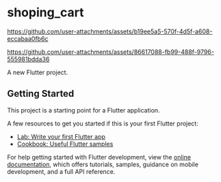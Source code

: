 # shoping_cart


https://github.com/user-attachments/assets/b19ee5a5-570f-4d5f-a608-eccabaa0fb6c



https://github.com/user-attachments/assets/86617088-fb99-488f-9796-555981bdda36


A new Flutter project.

## Getting Started

This project is a starting point for a Flutter application.

A few resources to get you started if this is your first Flutter project:

- [Lab: Write your first Flutter app](https://docs.flutter.dev/get-started/codelab)
- [Cookbook: Useful Flutter samples](https://docs.flutter.dev/cookbook)

For help getting started with Flutter development, view the
[online documentation](https://docs.flutter.dev/), which offers tutorials,
samples, guidance on mobile development, and a full API reference.
